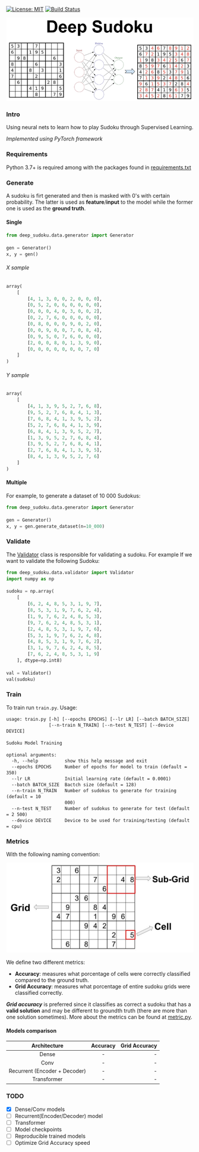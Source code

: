 [![License: MIT](https://img.shields.io/badge/License-MIT-yellow.svg)](https://opensource.org/licenses/MIT)
[![Build Status](https://travis-ci.com/ankandrew/DeepSudoku.svg?branch=main)](https://travis-ci.com/ankandrew/DeepSudoku)


![Deep Sudoku Image](img/Sudoku_Github.png "Title")


### Intro

Using neural nets to learn how to play Sudoku through Supervised Learning.

*Implemented using PyTorch framework*

### Requirements

Python 3.7+ is required among with the packages found in [requirements.txt](requirements.txt)

### Generate

A sudoku is firt generated and then is masked with 0's with certain probability. The latter is used as
**feature**/**input** to the model while the former one is used as the **ground truth**.

#### Single

```python
from deep_sudoku.data.generator import Generator

gen = Generator()
x, y = gen()
```

###### X sample

```python
array(
    [
        [4, 1, 3, 0, 0, 2, 0, 0, 0],
        [0, 5, 2, 0, 6, 0, 0, 0, 0],
        [0, 0, 0, 4, 0, 3, 0, 0, 2],
        [0, 2, 7, 6, 0, 0, 0, 0, 0],
        [0, 8, 0, 0, 0, 9, 0, 2, 0],
        [0, 0, 9, 0, 0, 7, 0, 8, 4],
        [0, 9, 5, 0, 7, 6, 0, 0, 0],
        [2, 0, 0, 8, 0, 1, 3, 9, 0],
        [0, 0, 0, 0, 0, 0, 0, 7, 0]
    ]
)
```

###### Y sample

```python
array(
    [
        [4, 1, 3, 9, 5, 2, 7, 6, 8],
        [9, 5, 2, 7, 6, 8, 4, 1, 3],
        [7, 6, 8, 4, 1, 3, 9, 5, 2],
        [5, 2, 7, 6, 8, 4, 1, 3, 9],
        [6, 8, 4, 1, 3, 9, 5, 2, 7],
        [1, 3, 9, 5, 2, 7, 6, 8, 4],
        [3, 9, 5, 2, 7, 6, 8, 4, 1],
        [2, 7, 6, 8, 4, 1, 3, 9, 5],
        [8, 4, 1, 3, 9, 5, 2, 7, 6]
    ]
)
```

#### Multiple

For example, to generate a dataset of 10 000 Sudokus:

```python
from deep_sudoku.data.generator import Generator

gen = Generator()
x, y = gen.generate_dataset(n=10_000)
```

### Validate

The [Validator](deep_sudoku/data/validator.py) class is responsible for validating a sudoku. For example If we want to
validate the following Sudoku:

```python
from deep_sudoku.data.validator import Validator
import numpy as np

sudoku = np.array(
    [
        [6, 2, 4, 8, 5, 3, 1, 9, 7],
        [8, 5, 3, 1, 9, 7, 6, 2, 4],
        [1, 9, 7, 6, 2, 4, 8, 5, 3],
        [9, 7, 6, 2, 4, 8, 5, 3, 1],
        [2, 4, 8, 5, 3, 1, 9, 7, 6],
        [5, 3, 1, 9, 7, 6, 2, 4, 8],
        [4, 8, 5, 3, 1, 9, 7, 6, 2],
        [3, 1, 9, 7, 6, 2, 4, 8, 5],
        [7, 6, 2, 4, 8, 5, 3, 1, 9]
    ], dtype=np.int8)

val = Validator()
val(sudoku)
```

### Train

To train run `train.py`. Usage:

```
usage: train.py [-h] [--epochs EPOCHS] [--lr LR] [--batch BATCH_SIZE]
                [--n-train N_TRAIN] [--n-test N_TEST] [--device DEVICE]

Sudoku Model Training

optional arguments:
  -h, --help          show this help message and exit
  --epochs EPOCHS     Number of epochs for model to train (default = 350)
  --lr LR             Initial learning rate (default = 0.0001)
  --batch BATCH_SIZE  Bactch size (default = 128)
  --n-train N_TRAIN   Number of sudokus to generate for training (default = 10
                      000)
  --n-test N_TEST     Number of sudokus to generate for test (default = 2 500)
  --device DEVICE     Device to be used for training/testing (default = cpu)
```

### Metrics

With the following naming convention:

![Conventions](img/sudoku_parts.jpg)

We define two different metrics:
* **Accuracy**: measures what porcentage of cells were correctly classified compared to the ground truth.
* **Grid Accuracy**: measures what porcentage of entire sudoku grids were classified correctly. 

**_Grid accuracy_** is preferred since it classifies as correct a sudoku that has a
**valid solution** and may be different to groundth truth (there are more than
one solution sometimes). More about the metrics can be found at [metric.py](deep_sudoku/metric.py).

#### Models comparison

| Architecture        | Accuracy  | Grid Accuracy  |
| :-------------: |:-------------:| -----:|
| Dense       | -  | -  |
| Conv        | -  |  - |
| Recurrent (Encoder + Decoder) | -  | - |
| Transformer | -  | -  |

### TODO

- [x] Dense/Conv models
- [ ] Recurrent(Encoder/Decoder) model
- [ ] Transformer
- [ ] Model checkpoints
- [ ] Reproducible trained models
- [ ] Optimize Grid Accuracy speed
